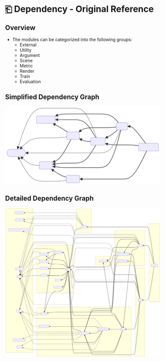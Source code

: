 # [⎗](./README.md) Dependency - Original Reference

## Overview

- The modules can be categorized into the following groups:
  - External
  - Utility
  - Argument
  - Scene
  - Metric
  - Render
  - Train
  - Evaluation

## Simplified Dependency Graph

![diagram](./original-reference-1.svg)

## Detailed Dependency Graph

![diagram](./original-reference-2.svg)
